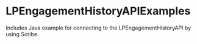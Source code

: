 # LPEngagementHistoryAPIExamples
Includes Java example for connecting to the LPEngagementHistoryAPI by using Scribe.
